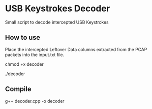 # USB Keystrokes Decoder
Small script to decode intercepted USB Keystrokes
## How to use
Place the intercepted Leftover Data columns extracted from the PCAP packets into the input.txt file.

chmod +x decoder

./decoder

## Compile

g++ decoder.cpp -o decoder
